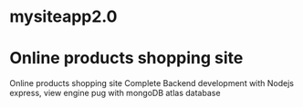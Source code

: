 # mysiteapp2.0

# Online products shopping site

Online products shopping site Complete Backend development with Nodejs express, view engine pug with mongoDB atlas database
